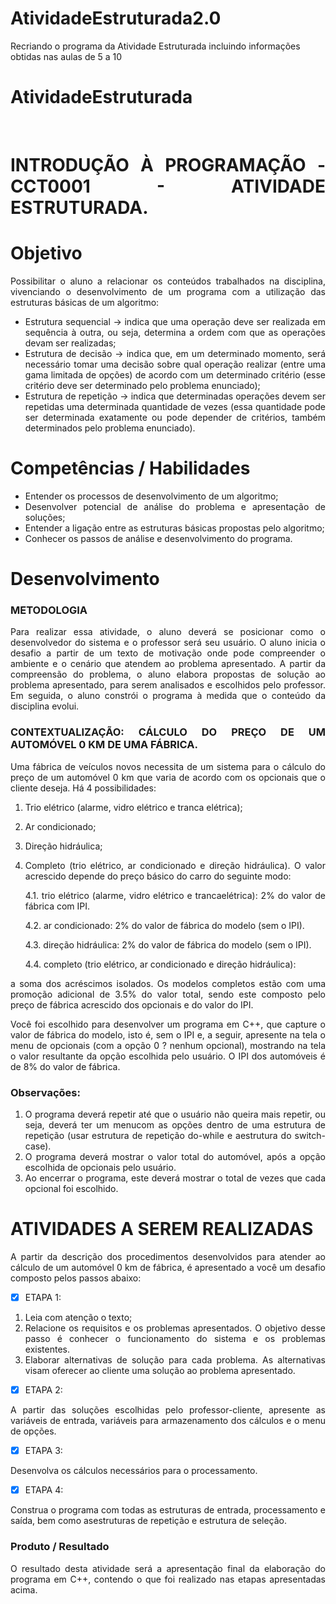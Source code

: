 # AtividadeEstruturada2.0
 Recriando o programa da Atividade Estruturada incluindo informações obtidas nas aulas de 5 a 10


# AtividadeEstruturada

 <div style="text-align: justify">

 <br>

# INTRODUÇÃO À PROGRAMAÇÃO - CCT0001 - ATIVIDADE ESTRUTURADA.


# Objetivo
Possibilitar o aluno a relacionar os conteúdos trabalhados na disciplina, vivenciando o desenvolvimento de um programa com a utilização das estruturas básicas de um algoritmo:
* Estrutura sequencial -> indica que uma operação deve ser realizada em sequência à outra, ou seja, determina a ordem com que as operações devam ser realizadas;
* Estrutura de decisão -> indica que, em um determinado momento, será necessário tomar uma decisão sobre qual operação realizar (entre uma gama limitada de opções) de acordo com um determinado critério (esse critério deve ser determinado pelo problema enunciado);
* Estrutura de repetição -> indica que determinadas operações devem ser repetidas uma determinada quantidade de vezes (essa quantidade pode ser determinada exatamente ou pode depender de critérios, também determinados pelo problema enunciado).
# Competências / Habilidades
* Entender os processos de desenvolvimento de um algoritmo;
* Desenvolver potencial de análise do problema e apresentação de soluções;
* Entender a ligação entre as estruturas básicas propostas pelo algoritmo;
* Conhecer os passos de análise e desenvolvimento do programa.
# Desenvolvimento
### METODOLOGIA
Para realizar essa atividade, o aluno deverá se posicionar como o desenvolvedor do sistema e o professor será seu usuário. O aluno inicia o desafio a partir de um texto de motivação onde pode compreender o ambiente e o cenário que atendem ao problema apresentado. A partir da compreensão do problema, o aluno elabora propostas de solução ao problema apresentado, para serem analisados e escolhidos pelo professor. Em seguida, o aluno constrói o programa à medida que o conteúdo da disciplina evolui.

### CONTEXTUALIZAÇÃO: CÁLCULO DO PREÇO DE UM AUTOMÓVEL 0 KM DE UMA FÁBRICA.

Uma fábrica de veículos novos necessita de um sistema para o cálculo do preço de um automóvel 0 km que varia de acordo com os opcionais que o cliente deseja. Há 4 possibilidades:

1. Trio elétrico (alarme, vidro elétrico e tranca elétrica);
2. Ar condicionado;
3. Direção hidráulica;
4. Completo (trio elétrico, ar condicionado e direção hidráulica). O valor acrescido depende do preço básico do carro do seguinte modo:


    4.1. trio elétrico (alarme, vidro elétrico e trancaelétrica): 2% do valor de fábrica com IPI.
    
    4.2. ar condicionado: 2% do valor de fábrica do modelo (sem o IPI).
    
    4.3. direção hidráulica: 2% do valor de fábrica do modelo (sem o IPI).
    
    4.4. completo (trio elétrico, ar condicionado e direção hidráulica): 

a soma dos acréscimos isolados. Os modelos completos estão com uma promoção adicional de 3.5% do valor total, sendo este composto pelo preço de fábrica acrescido dos opcionais e do valor do IPI.

Você foi escolhido para desenvolver um programa em C++, que capture o valor de fábrica do modelo, isto é, sem o IPI e, a seguir, apresente na tela o menu de opcionais (com a opção 0 ? nenhum opcional), mostrando na tela o valor resultante da opção escolhida pelo usuário. O IPI dos automóveis é de 8% do valor de fábrica.

### Observações:
1. O programa deverá repetir até que o usuário não queira mais repetir, ou seja, deverá ter um menucom as opções dentro de uma estrutura de repetição (usar estrutura de repetição
do-while e aestrutura do switch-case).
2. O programa deverá mostrar o valor total do automóvel, após a opção escolhida de opcionais pelo usuário.
3. Ao encerrar o programa, este deverá mostrar o total de vezes que cada opcional foi escolhido.

# ATIVIDADES A SEREM REALIZADAS

A partir da descrição dos procedimentos desenvolvidos para atender ao cálculo de um automóvel 0 km de fábrica, é apresentado a você um desafio composto pelos passos abaixo:
- [x] ETAPA 1:
1. Leia com atenção o texto;
2. Relacione os requisitos e os problemas apresentados. O objetivo desse passo é conhecer o funcionamento do sistema e os problemas existentes.
3. Elaborar alternativas de solução para cada problema. As alternativas visam oferecer ao cliente uma solução ao problema apresentado.
- [x] ETAPA 2:

A partir das soluções escolhidas pelo professor-cliente, apresente as variáveis de entrada, variáveis para armazenamento dos cálculos e o menu de opções.
- [x] ETAPA 3:

Desenvolva os cálculos necessários para o processamento.
- [x] ETAPA 4:

Construa o programa com todas as estruturas de entrada, processamento e saída, bem como asestruturas de repetição e estrutura de seleção.

### Produto / Resultado

O resultado desta atividade será a apresentação final da elaboração do programa em C++, contendo o que foi realizado nas etapas apresentadas acima.

</div>
